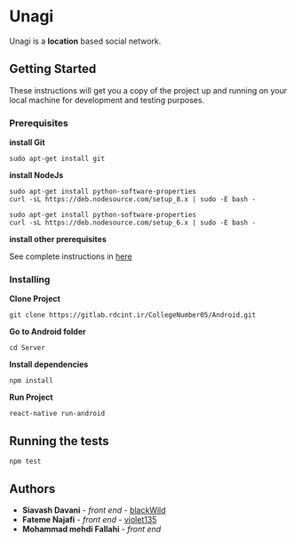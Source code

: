 # Unagi

Unagi is a **location** based social network.

## Getting Started

These instructions will get you a copy of the project up and running on your local machine for development and testing purposes.

### Prerequisites

**install Git**

```
sudo apt-get install git
```

**install NodeJs**

```
sudo apt-get install python-software-properties
curl -sL https://deb.nodesource.com/setup_8.x | sudo -E bash -

sudo apt-get install python-software-properties
curl -sL https://deb.nodesource.com/setup_6.x | sudo -E bash -
```

**install other prerequisites**

See complete instructions in [here](https://facebook.github.io/react-native/)

### Installing

**Clone Project**

```
git clone https://gitlab.rdcint.ir/CollegeNumber05/Android.git
```

**Go to Android folder**

```
cd Server
```

**Install dependencies**

```
npm install
```

**Run Project**

```
react-native run-android
```
## Running the tests

```
npm test
```

## Authors

* **Siavash Davani** - *front end* - [blackWild](https://github.com/blackWild)
* **Fateme Najafi** - *front end* - [violet135](https://github.com/violet135)
* **Mohammad mehdi Fallahi** - *front end*